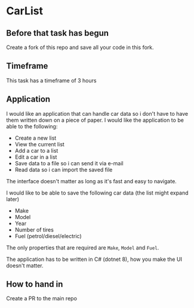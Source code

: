 # CarList

## Before that task has begun

Create a fork of this repo and save all your code in this fork.

## Timeframe

This task has a timeframe of 3 hours

## Application

I would like an application that can handle car data so i don't have to have 
them written down on a piece of paper.
I would like the application to be able to the following:

- Create a new list
- View the current list
- Add a car to a list
- Edit a car in a list
- Save data to a file so i can send it via e-mail
- Read data so i can import the saved file

The interface doesn't matter as long as it's fast and easy to navigate.

I would like to be able to save the following car data (the list might expand later)
- Make
- Model
- Year
- Number of tires
- Fuel (petrol/diesel/electric)

The only properties that are required are `Make`, `Model` and `Fuel`.

The application has to be written in C# (dotnet 8), how you make the UI doesn't matter.

## How to hand in

Create a PR to the main repo